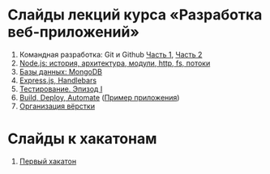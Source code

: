 # Слайды лекций курса «Разработка веб-приложений»

1. Командная разработка: Git и Github [Часть 1](https://urfu-2015.github.io/webdev-slides/1-1-teamwork-git-github), [Часть 2](https://urfu-2015.github.io/webdev-slides/1-2-teamwork-git-github)
2. [Node.js: история, архитектура, модули, http, fs, потоки](https://urfu-2015.github.io/webdev-slides/2-nodejs)
3. [Базы данных: MongoDB](https://urfu-2015.github.io/webdev-slides/3-db)
4. [Express.js, Handlebars](https://urfu-2015.github.io/webdev-slides/4-expressjs)
5. [Тестирование. Эпизод I](https://urfu-2015.github.io/webdev-slides/5-tests/)
6. [Build, Deploy, Automate](https://urfu-2015.github.io/webdev-slides/5-deploy/) ([Пример приложения](https://github.com/urfu-2015/urfu2015-notes))
7. [Организация вёрстки](https://urfu-2015.github.io/webdev-slides/7-bem/)

# Слайды к хакатонам
1. [Первый хакатон](https://urfu-2015.github.io/webdev-slides/1-hackatone/)
